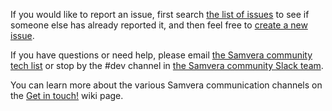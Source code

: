 If you would like to report an issue, first search [the list of issues](https://github.com/samvera-labs/browse-everything-redux-react/issues/) to see if someone else has already reported it, and then feel free to [create a new issue](https://github.com/samvera-labs/browse-everything-redux-react/issues/new).

If you have questions or need help, please email [the Samvera community tech list](https://groups.google.com/forum/#!forum/samvera-tech) or stop by the #dev channel in [the Samvera community Slack team](https://wiki.duraspace.org/pages/viewpage.action?pageId=87460391#Getintouch!-Slack).

You can learn more about the various Samvera communication channels on the [Get in touch!](https://wiki.duraspace.org/pages/viewpage.action?pageId=87460391) wiki page.
